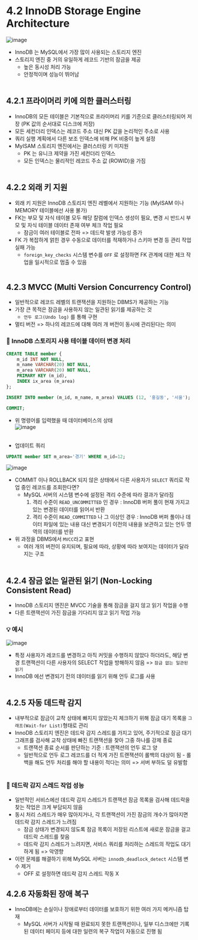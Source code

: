 # 4.2 InnoDB Storage Engine Architecture

![image](https://github.com/junseoparkk/discord-bot-tutorial/assets/98972385/00c7eeca-416a-4c71-a3bb-e588956032c2)

- InnoDB 는 MySQL에서 가장 많이 사용되는 스토리지 엔진
- 스토리지 엔진 중 거의 유일하게 레코드 기반의 잠금을 제공
  - 높은 동시성 처리 가능
  - 안정적이며 성능이 뛰어남
    <br><br>

## 4.2.1 프라이머리 키에 의한 클러스터링

- InnoDB의 모든 테이블은 기본적으로 프라이머리 키를 기준으로 클러스터링되어 저장 (PK 값의 순서대로 디스크에 저장)
- 모든 세컨더리 인덱스는 레코드 주소 대신 PK 값을 논리적인 주소로 사용
- 쿼리 실행 계획에서 다른 보조 인덱스에 비해 PK 비중이 높게 설정
- MyISAM 스토리지 엔진에서는 클러스터링 키 미지원
  - PK 는 유니크 제약을 가진 세컨더리 인덱스
  - 모든 인덱스는 물리적인 레코드 주소 값 (ROWID)을 가짐
    <br><br>

## 4.2.2 외래 키 지원

- 외래 키 지원은 InnoDB 스토리지 엔진 레벨에서 지원하는 기능 (MyISAM 이나 MEMORY 테이블에선 사용 불가)
- FK는 부모 및 자식 테이블 모두 해당 칼럼에 인덱스 생성이 필요, 변경 시 반드시 부모 및 자식 테이블 데이터 존재 여부 체크 작업 필요
  - 잠금이 여러 테이블로 전파 => 데드락 발생 가능성 증가
- FK 가 복잡하게 얽힌 경우 수동으로 데이터를 적재하거나 스키마 변경 등 관리 작업 실패 가능
  - `foreign_key_checks` 시스템 변수를 `OFF` 로 설정하면 FK 관계에 대한 체크 작업을 일시적으로 멈출 수 있음
    <br><br>

## 4.2.3 MVCC (Multi Version Concurrency Control)

- 일반적으로 레코드 레벨의 트랜잭션을 지원하는 DBMS가 제공하는 기능
- 가장 큰 목적은 잠금을 사용하지 않는 일관된 읽기를 제공하는 것
  - `언두 로그(Undo log)` 를 통해 구현
- 멀티 버전 => 하나의 레코드에 대해 여러 개 버전이 동시에 관리된다는 의미

### 🔎 InnoDB 스토리지 사용 테이블 데이터 변경 처리

```sql
CREATE TABLE member {
    m_id INT NOT NULL,
    m_name VARCHAR(20) NOT NULL,
    m_area VARCHAR(20) NOT NULL,
    PRIMARY KEY (m_id),
    INDEX ix_area (m_area)
};

INSERT INTO member (m_id, m_name, m_area) VALUES (12, '홍길동', '서울');

COMMIT;
```

- 위 명령어를 입력했을 때 데이터베이스의 상태
  <br>
  ![image](https://github.com/junseoparkk/discord-bot-tutorial/assets/98972385/a8631013-da65-47d5-a9bc-81553ab9460e)
  <br><br>

- 업데이트 쿼리

```sql
UPDATE member SET m_area='경기' WHERE m_id=12;
```

![image](https://github.com/junseoparkk/discord-bot-tutorial/assets/98972385/c5ba6df2-f3c4-406b-8037-52f5b5f852dc)

- COMMIT 이나 ROLLBACK 되지 않은 상태에서 다른 사용자가 `SELECT` 쿼리로 작업 중인 레코드를 조회한다면?
  - MySQL 서버의 시스템 변수에 설정된 격리 수준에 따라 결과가 달라짐
    1. 격리 수준이 `READ_UNCOMMITTED` 인 경우 : InnoDB 버퍼 풀이 현재 가지고 있는 변경된 데이터를 읽어서 반환
    2. 격리 수준이 `READ_COMMITTED` 나 그 이상인 경우 : InnoDB 버퍼 풀이나 데이터 파일에 있는 내용 대신 변경되기 이전의 내용을 보관하고 있는 언두 영역의 데이터를 반환
- 위 과정을 DBMS에서 `MVCC`라고 표현
  - 여러 개의 버전이 유지되며, 필요에 따라, 상황에 따라 보여지는 데이터가 달라지는 구조
    <br><br>

## 4.2.4 잠금 없는 일관된 읽기 (Non-Locking Consistent Read)

- InnoDB 스토리지 엔진은 MVCC 기술을 통해 잠금을 걸지 않고 읽기 작업을 수행
- 다른 트랜잭션이 가진 잠금을 기다리지 않고 읽기 작업 가능

### 💡 예시

![image](https://github.com/junseoparkk/discord-bot-tutorial/assets/98972385/1622cc7f-101b-4fac-9990-a5fd4557ab4c)

- 특정 사용자가 레코드를 변경하고 아직 커밋을 수행하지 않았다 하더라도, 해당 변경 트랜잭션이 다른 사용자의 SELECT 작업을 방해하지 않음 => `잠금 없는 일관된 읽기`
- InnoDB 에선 변경되기 전의 데이터를 읽기 위해 언두 로그를 사용
  <br><br>

## 4.2.5 자동 데드락 감지

- 내부적으로 잠금이 교착 상태에 빠지지 않았는지 체크하기 위해 잠금 대기 목록을 `그래프(Wait-for List)`형태로 관리
- InnoDB 스토리지 엔진은 데드락 감지 스레드를 가지고 있어, 주기적으로 잠금 대기 그래프를 검사해 교착 상태에 빠진 트랜잭션을 찾아 그중 하나를 강제 종료
  - 트랜잭션 종료 순서를 판단하는 기준 : 트랜잭션의 언두 로그 양
  - 일반적으로 언두 로그 레코드를 더 적게 가진 트랜잭션이 롤백의 대상이 됨 - 롤백을 해도 언두 처리를 해야 할 내용이 적다는 의미 => 서버 부하도 덜 유발함
    <br><br>

### 🔎 데드락 감지 스레드 작업 성능

- 일반적인 서비스에선 데드락 감지 스레드가 트랜잭션 잠금 목록을 검사해 데드락을 찾는 작업은 크게 부담되지 않음
- 동시 처리 스레드가 매우 많아지거나, 각 트랜잭션이 가진 잠금의 개수가 많아지면 데드락 감지 스레드가 느려짐
  - 잠금 상태가 변경되지 않도록 잠금 목록이 저장된 리스트에 새로운 잠금을 걸고 데드락 스레드를 찾음
  - 데드락 감지 스레드가 느려지면, 서비스 쿼리를 처리하는 스레드의 작업도 대기하게 됨 => 악영향
- 이런 문제를 해결하기 위해 MySQL 서버는 `innodb_deadlock_detect` 시스템 변수 제거
  - OFF 로 설정하면 데드락 감지 스레드 작동 X

## 4.2.6 자동화된 장애 복구

- InnoDB에는 손실이나 장애로부터 데이터를 보호하기 위한 여러 가지 메커니즘 탑재
  - MySQL 서버가 시작될 때 완료되지 못한 트랜잭션이나, 일부 디스크에만 기록된 데이터 페이지 등에 대한 일련의 복구 작업이 자동으로 진행 됨
